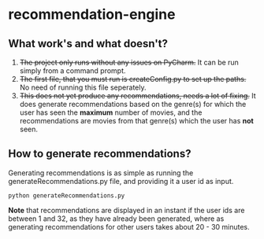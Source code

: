 # recommendation-engine

## What work's and what doesn't?

1. <strike>The project only runs without any issues on PyCharm.</strike> 
    It can be run simply from a command prompt.
2. <strike>The first file, that you must run is createConfig.py to set up the paths.</strike>
    No need of running this file seperately.
3. <strike>This does not yet produce any recommendations, needs a lot of fixing.</strike>
    It does generate recommendations based on the genre(s) for which the user has seen the **maximum** number of movies, and the
    recommendations are movies from that genre(s) which the user has **not** seen.

## How to generate recommendations?

Generating recommendations is as simple as running the generateRecommendations.py file, and providing it a user id as input. 

<code>python generateRecommendations.py</code>

**Note** that recommendations are displayed in an instant if the user ids are between 1 and 32, as they have already been generated, where as generating recommendations for other users takes about 20 - 30 minutes.

